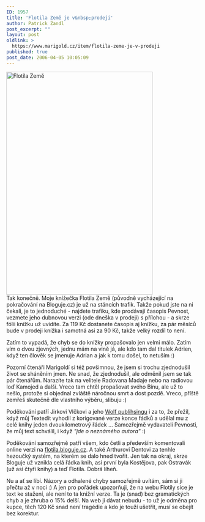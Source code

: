 ```yaml
---
ID: 1957
title: 'Flotila Země je v&nbsp;prodeji'
author: Patrick Zandl
post_excerpt: ""
layout: post
oldlink: >
  https://www.marigold.cz/item/flotila-zeme-je-v-prodeji
published: true
post_date: 2006-04-05 10:05:09
---
```

<p><div class="rightbox"><img src="/wp-content/uploads/20060221-flotila_zeme.jpg" alt="Flotila Země" width="382" height="583" /></div>Tak konečně. Moje knížečka Flotila Země (původně vycházející na pokračování na Bloguje.cz) je už na stáncích trafik. Takže pokud jste na ni čekali, je to jednoduché - najdete trafiku, kde prodávají časopis Pevnost, vezmete jeho dubnovou verzi (ode dneška v prodeji) s přílohou - a skrze fólii knížku už uvidíte. Za 119 Kč dostanete časopis aj knížku, za pár měsíců bude v prodeji knížka i samotná asi za 90 Kč, takže velký rozdíl to není. </p>

<p>Zatím to vypadá, že chyb se do knížky propašovalo jen velmi málo. Zatím vím o dvou zjevných, jednu mám na vině já, ale kdo tam dal titulek Adrien, když ten člověk se jmenuje Adrian a jak k tomu došel, to netuším :)</p>

<p>Pozorní čtenáři Marigoldí si též povšimnou, že jsem si trochu zjednodušil život se sháněním jmen. Ne snad, že zjednodušil, ale odměnil jsem se tak pár čtenářům. Narazíte tak na velitele Radovana Madaje nebo na radiovou loď Kamojed a další. Vreco tam chtěl propašovat svého Bínu, ale už to nešlo, protože si objednal zvláště náročnou smrt a dost pozdě. Vreco, příště zemřeš skutečně dle vlastního výběru, slibuju :)</p>

<p>Poděkování patří Jirkovi Vlčkovi a jeho <a href="http://www.wolfpublishing.cz">Wolf publihsingu</a> i za to, že přežil, když můj Textedit vyhodil z korigované verze konce řádků a udělal mu z celé knihy jeden dvoukilometrový řádek ... Samozřejmě vydavateli Pevnosti, že můj text schválil, i když <em>"jde o neznámého autora"</em> :)</p>

<p>Poděkování samozřejmě patří všem, kdo četli a především komentovali online verzi na <a href="http://flotila.bloguje.cz">flotila.bloguje.cz</a>. A také Arthurovi Dentovi za tenhle hezoučký systém, na kterém se dalo hned tvořit. Jen tak na okraj, skrze Bloguje už vznikla celá řádka knih, asi první byla Kostějova, pak Ostravák (už asi čtyři knihy) a teď Flotila. Dobrá líheň. </p>

<p>Nu a ať se líbí. Názory a odhalené chyby samozřejmě uvítám, sám si ji přečtu až v noci :) A jen pro pořádek upozorňuji, že na webu Flotily sice je text ke stažení, ale není to ta knižní verze. Ta je (snad) bez gramatických chyb a je zhruba o 15% delší. Na web ji dávat nebudu - to už je odměna pro kupce, těch 120 Kč snad není tragédie a kdo je touží ušetřit, musí se obejít bez korektur.
</p>

